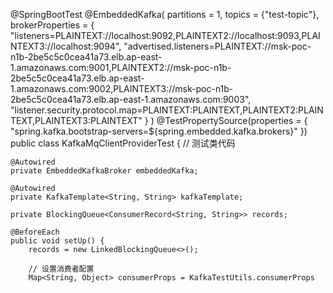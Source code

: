 @SpringBootTest
@EmbeddedKafka(
    partitions = 1,
    topics = {"test-topic"},
    brokerProperties = {
        "listeners=PLAINTEXT://localhost:9092,PLAINTEXT2://localhost:9093,PLAINTEXT3://localhost:9094",
        "advertised.listeners=PLAINTEXT://msk-poc-n1b-2be5c5c0cea41a73.elb.ap-east-1.amazonaws.com:9001,PLAINTEXT2://msk-poc-n1b-2be5c5c0cea41a73.elb.ap-east-1.amazonaws.com:9002,PLAINTEXT3://msk-poc-n1b-2be5c5c0cea41a73.elb.ap-east-1.amazonaws.com:9003",
        "listener.security.protocol.map=PLAINTEXT:PLAINTEXT,PLAINTEXT2:PLAINTEXT,PLAINTEXT3:PLAINTEXT"
    }
)
@TestPropertySource(properties = {
        "spring.kafka.bootstrap-servers=${spring.embedded.kafka.brokers}"
})
public class KafkaMqClientProviderTest {
    // 测试类代码

    @Autowired
    private EmbeddedKafkaBroker embeddedKafka;

    @Autowired
    private KafkaTemplate<String, String> kafkaTemplate;

    private BlockingQueue<ConsumerRecord<String, String>> records;

    @BeforeEach
    public void setUp() {
        records = new LinkedBlockingQueue<>();

        // 设置消费者配置
        Map<String, Object> consumerProps = KafkaTestUtils.consumerProps
